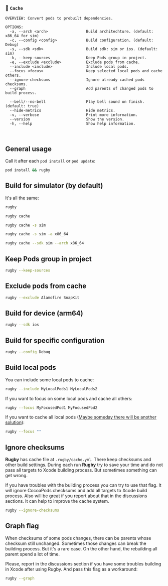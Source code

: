
### 🏈 `Cache`

```
OVERVIEW: Convert pods to prebuilt dependencies.

OPTIONS:
  -a, --arch <arch>                 Build architechture. (default: x86_64 for sim)
  -c, --config <config>             Build configuration. (default: Debug)
  -s, --sdk <sdk>                   Build sdk: sim or ios. (default: sim)
  -k, --keep-sources                Keep Pods group in project.
  -e, --exclude <exclude>           Exclude pods from cache.
  --include <include>               Include local pods.
  --focus <focus>                   Keep selected local pods and cache others.
  --ignore-checksums                Ignore already cached pods checksums.
  --graph                           Add parents of changed pods to build process.
                            
  --bell/--no-bell                  Play bell sound on finish. (default: true)
  --hide-metrics                    Hide metrics.
  -v, --verbose                     Print more information.
  --version                         Show the version.
  -h, --help                        Show help information.
```

<br>

## General usage

Call it after each `pod install` or `pod update`:
```bash
pod install && rugby
```

## Build for simulator (by default)

It's all the same:

```bash
rugby
```

```bash
rugby cache
```

```bash
rugby cache -s sim
```

```bash
rugby cache -s sim -a x86_64
```

```bash
rugby cache --sdk sim --arch x86_64
```

## Keep Pods group in project

```bash
rugby --keep-sources
```

## Exclude pods from cache

```bash
rugby --exclude Alamofire SnapKit
```

## Build for device (arm64)

```bash
rugby --sdk ios
```

## Build for specific configuration

```bash
rugby --config Debug
```

## Build local pods

You can include some local pods to cache:

```bash
rugby --include MyLocalPods1 MyLocalPods2
```

If you want to focus on some local pods and cache all others:

```bash
rugby --focus MyFocusedPod1 MyFocusedPod2
```

If you want to cache all local pods ([Maybe someday there will be another solution](https://github.com/apple/swift-argument-parser/pull/317)):

```bash
rugby --focus ""
```

## Ignore checksums

**Rugby** has cache file at `.rugby/cache.yml`. There keep checksums and other build settings. During each run **Rugby** try to save your time and do not pass all targets to Xcode building process. But sometimes something can get wrong. 

If you have troubles with the building process you can try to use that flag. It will ignore CocoaPods checksums and add all targets to Xcode build process. Also will be great if you report about that in the discussions sections. It can help to improve the cache system.

```bash
rugby --ignore-checksums
```

## Graph flag

When checksums of some pods changes, there can be parents whose checksum still unchanged. Sometimes those changes can break the building process. But it's a rare case. On the other hand, the rebuilding all parent spend a lot of time.

Please, report in the discussions section if you have some troubles building in Xcode after using Rugby. And pass this flag as a workaround:

```bash
rugby --graph
```
